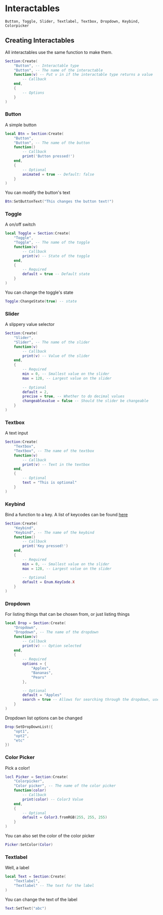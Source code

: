 # Interactables

```
Button, Toggle, Slider, Textlabel, Textbox, Dropdown, Keybind, Colorpicker
```

## Creating Interactables

All interactables use the same function to make them.

```lua
Section:Create(
	"Button", -- Interactable type
	"Button", -- The name of the interactable
	function(v) -- Put v in if the interactable type returns a value
		-- Callback
	end,
	{
		-- Options
	}
)
```

### Button

A simple button

```lua
local Btn = Section:Create(
	"Button",
	"Button", -- The name of the button
	function()
		-- Callback
		print('Button pressed!')
	end,
	{
		-- Optional
		animated = true -- Default: false
	}
)
```

You can modify the button's text

```lua
Btn:SetButtonText("This changes the button text!")
```

### Toggle

A on/off switch

```lua
local Toggle = Section:Create(
	"Toggle",
	"Toggle", -- The name of the toggle
	function(v)
		-- Callback
		print(v) -- State of the toggle
	end,
	{
		-- Required
		default = true -- Default state
	}
)
```

You can change the toggle's state

```lua
Toggle:ChangeState(true) -- state
```

### Slider

A slippery value selector

```lua
Section:Create(
	"Slider",
	"Slider", -- The name of the slider
	function(v)
		-- Callback
		print(v) -- Value of the slider
	end,
	{
		-- Required
		min = 0, -- Smallest value on the slider
		max = 128, -- Largest value on the slider
		
		-- Optional
		default = 2,
		precise = true, -- Whether to do decimal values
		changeablevalue = false -- Should the slider be changeable
	}
)
```

### Textbox

A text input

```lua
Section:Create(
	"Textbox",
	"Textbox", -- The name of the textbox
	function(v)
		-- Callback
		print(v) -- Text in the textbox
	end,
	{
		-- Optional
		text = "This is optional"
	}
)
```

### Keybind

Bind a function to a key. A list of keycodes can be found [here](https://developer.roblox.com/en-us/api-reference/enum/KeyCode)

```lua
Section:Create(
	"Keybind",
	"Keybind", -- The name of the keybind
	function()
		-- Callback
		print('Key pressed!')
	end,
	{
		-- Required
		min = 0, -- Smallest value on the slider
		max = 128, -- Largest value on the slider
		
		-- Optional
		default = Enum.KeyCode.X
	}
)
```

### Dropdown

For listing things that can be chosen from, or just listing things

```lua
local Drop = Section:Create(
	"Dropdown",
	"Dropdown", -- The name of the dropdown
	function(v)
		-- Callback
		print(v) -- Option selected
	end,
	{
		-- Required
		options = {
			"Apples",
			"Bananas",
			"Pears"
		},

		-- Optional
		default = "Apples"
		search = true -- Allows for searching through the dropdown, useful for large arrays of values
	}
)
```

Dropdown list options can be changed

```lua
Drop:SetDropDownList({
	"opt1",
	"opt2",
	"etc"
})
```

### Color Picker

Pick a color!

```lua
locl Picker = Section:Create(
	"Colorpicker",
	"Color picker", -- The name of the color picker
	function(color)
		-- Callback
		print(color) -- Color3 Value
	end,
	{
		-- Optional
		default = Color3.fromRGB(255, 255, 255)
	}
)
```

You can also set the color of the color picker

```lua
Picker:SetColor(Color)
```

### Textlabel

Well, a label

```lua
local Text = Section:Create(
	"Textlabel",
	"Textlabel" -- The text for the label
)
```

You can change the text of the label

```lua
Text:SetText("abc")
```